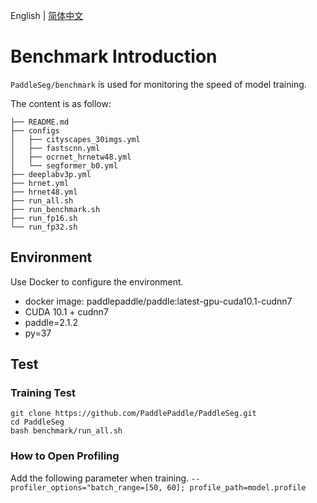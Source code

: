 English | [简体中文](README_CN.md)

# Benchmark Introduction

`PaddleSeg/benchmark` is used for monitoring the speed of model training.

The content is as follow:

```
├── README.md  
├── configs  
│   ├── cityscapes_30imgs.yml  
│   ├── fastscnn.yml  
│   ├── ocrnet_hrnetw48.yml  
│   └── segformer_b0.yml  
├── deeplabv3p.yml  
├── hrnet.yml  
├── hrnet48.yml  
├── run_all.sh  
├── run_benchmark.sh  
├── run_fp16.sh  
└── run_fp32.sh  
```

## Environment
Use Docker to configure the environment.
* docker image: paddlepaddle/paddle:latest-gpu-cuda10.1-cudnn7
* CUDA 10.1 + cudnn7
* paddle=2.1.2
* py=37

## Test
### Training Test

```
git clone https://github.com/PaddlePaddle/PaddleSeg.git
cd PaddleSeg
bash benchmark/run_all.sh
```
### How to Open Profiling
 Add the following parameter when training.
 `--profiler_options="batch_range=[50, 60]; profile_path=model.profile`
